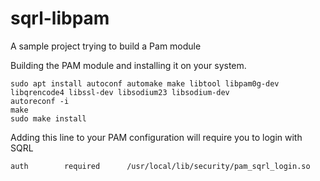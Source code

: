 # sqrl-libpam
A sample project trying to build a Pam module

Building the PAM module and installing it on your system.
```
sudo apt install autoconf automake make libtool libpam0g-dev libqrencode4 libssl-dev libsodium23 libsodium-dev
autoreconf -i
make 
sudo make install
```

Adding this line to your PAM configuration will require you to login with SQRL
```
auth        required      /usr/local/lib/security/pam_sqrl_login.so
```

